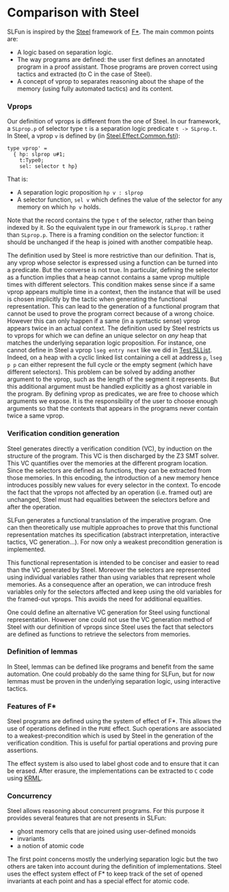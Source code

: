 Comparison with Steel
=========================================

SLFun is inspired by the [Steel](https://github.com/FStarLang/steel) framework
of [F\*](http://www.fstar-lang.org/).
The main common points are:
- A logic based on separation logic.
- The way programs are defined: the user first defines an annotated program in
  a proof assistant. Those programs are proven correct using tactics and
  extracted (to C in the case of Steel).
- A concept of vprop to separates reasoning about the shape of the memory (using
  fully automated tactics) and its content.

### Vprops

Our definition of vprops is different from the one of Steel.
In our framework, a `SLprop.p` of selector type `t` is a separation logic
predicate `t -> SLprop.t`.
In Steel, a vprop `v` is defined by (in [Steel.Effect.Common.fsti](https://github.com/FStarLang/steel/blob/cef79a491367100147f0fb2a187cea934665c519/lib/steel/Steel.Effect.Common.fsti#L78)):

```fstar
type vprop' =
  { hp: slprop u#1;
    t:Type0;
    sel: selector t hp}
```

That is:

- A separation logic proposition `hp v : slprop`
- A selector function, `sel v` which defines the value of the selector for any
  memory on which `hp v` holds.

Note that the record contains the type `t` of the selector, rather than
being indexed by it. So the equivalent type in our framework is `SLprop.t`
rather than `SLprop.p`.
There is a framing condition on the selector function: it should be unchanged if
the heap is joined with another compatible heap.

The definition used by Steel is more restrictive than our definition.
That is, any vprop whose selector is expressed using a function can be turned
into a predicate. But the converse is not true. In particular, defining the
selector as a function implies that a heap cannot contains a same vprop
multiple times with different selectors.
This condition makes sense since if a same vprop appears multiple time in a
context, then the instance that will be used is chosen implicitly by the tactic
when generating the functional representation. This can lead to the generation
of a functional program that cannot be used to prove the program correct because
of a wrong choice.
However this can only happen if a same (in a syntactic sense) vprop appears
twice in an actual context. The definition used by Steel restricts us to vprops
for which we can define an unique selector on *any* heap that matches the
underlying separation logic proposition.
For instance, one cannot define in Steel a vprop `lseg entry next` like we did
in [Test.SLList](../Test/SLList.v). Indeed, on a heap with a cyclic linked list
containing a cell at address `p`, `lseg p p` can either represent the full cycle
or the empty segment (which have different selectors). This problem can be
solved by adding another argument to the vprop, such as the length of the
segment it represents. But this additional argument must be handled explicitly
as a ghost variable in the program.
By defining vprop as predicates, we are free to choose which arguments we
expose. It is the responsibility of the user to choose enough arguments so that
the contexts that appears in the programs never contain twice a same vprop.

### Verification condition generation

Steel generates directly a verification condition (VC), by induction on the
structure of the program. This VC is then discharged by the Z3 SMT solver.
This VC quantifies over the memories at the different program location.
Since the selectors are defined as functions, they can be extracted from those
memories.
In this encoding, the introduction of a new memory hence introduces possibly new
values for every selector in the context. To encode the fact that the vprops not
affected by an operation (i.e. framed out) are unchanged, Steel must had
equalities between the selectors before and after the operation.

SLFun generates a functional translation of the imperative program.
One can then theoretically use multiple approaches to prove that this functional
representation matches its specification (abstract interpretation, interactive
tactics, VC generation...). For now only a weakest precondition generation is
implemented.

This functional representation is intended to be conciser and easier
to read than the VC generated by Steel.
Moreover the selectors are represented using individual variables rather than
using variables that represent whole memories. As a consequence after an
operation, we can introduce fresh variables only for the selectors affected and
keep using the old variables for the framed-out vprops. This avoids the need for
additional equalities.

One could define an alternative VC generation for Steel using functional
representation. However one could not use the VC generation method of Steel with
our definition of vprops since Steel uses the fact that selectors are defined as
functions to retrieve the selectors from memories.

### Definition of lemmas

In Steel, lemmas can be defined like programs and benefit from the same automation.
One could probably do the same thing for SLFun, but for now lemmas must be
proven in the underlying separation logic, using interactive tactics.

### Features of F\*

Steel programs are defined using the system of effect of F\*. This allows the
use of operations defined in the `PURE` effect. Such operations are associated
to a weakest-precondition which is used by Steel in the generation of the
verification condition. This is useful for partial operations and proving pure
assertions.

The effect system is also used to label ghost code and to ensure that it can be
erased. After erasure, the implementations can be extracted to `C` code using
[KRML](https://github.com/FStarLang/karamel).

### Concurrency

Steel allows reasoning about concurrent programs. For this purpose it provides
several features that are not presents in SLFun:

- ghost memory cells that are joined using user-defined monoids
- invariants
- a notion of atomic code

The first point concerns mostly the underlying separation logic but the two
others are taken into account during the definition of implementations. Steel
uses the effect system effect of F\* to keep track of the set of opened
invariants at each point and has a special effect for atomic code.
